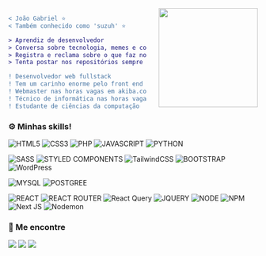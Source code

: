 <img align="right" height="200" style="margin-left: 25px" src="https://i.pinimg.com/originals/c0/12/dd/c012dd6e30c2d6a9925a69af3891960d.gif"/>

```diff
< João Gabriel ⭐
< Também conhecido como 'suzuh' ⭐

> Aprendiz de desenvolvedor
> Conversa sobre tecnologia, memes e coisas aleatórias
> Registra e reclama sobre o que faz no Twitter/X '@gabescript'
> Tenta postar nos repositórios sempre que poder

! Desenvolvedor web fullstack
! Tem um carinho enorme pelo front end
! Webmaster nas horas vagas em akiba.com.br
! Técnico de informática nas horas vagas em algum lugar
! Estudante de ciências da computação

```
### ⚙️ Minhas skills!

![HTML5](https://img.shields.io/badge/html5-%23E34F26.svg?style=for-the-badge&logo=html5&logoColor=white)
![CSS3](https://img.shields.io/badge/CSS3-1572B6?style=for-the-badge&logo=css3&logoColor=white)
![PHP](https://img.shields.io/badge/PHP-777BB4?style=for-the-badge&logo=php&logoColor=white)
![JAVASCRIPT](https://img.shields.io/badge/JavaScript-323330?style=for-the-badge&logo=javascript&logoColor=F7DF1E)
![PYTHON](https://img.shields.io/badge/Python-14354C?style=for-the-badge&logo=python&logoColor=white)

![SASS](https://img.shields.io/badge/Sass-CC6699?style=for-the-badge&logo=sass&logoColor=white)
![STYLED COMPONENTS](https://img.shields.io/badge/styled--components-DB7093?style=for-the-badge&logo=styled-components&logoColor=white)
![TailwindCSS](https://img.shields.io/badge/tailwindcss-%2338B2AC.svg?style=for-the-badge&logo=tailwind-css&logoColor=white)
![BOOTSTRAP](https://img.shields.io/badge/Bootstrap-563D7C?style=for-the-badge&logo=bootstrap&logoColor=white)
![WordPress](https://img.shields.io/badge/WordPress-%23117AC9.svg?style=for-the-badge&logo=WordPress&logoColor=white)

![MYSQL](https://img.shields.io/badge/MySQL-00000F?style=for-the-badge&logo=mysql&logoColor=white)
![POSTGREE](https://img.shields.io/badge/PostgreSQL-316192?style=for-the-badge&logo=postgresql&logoColor=white)

![REACT](https://img.shields.io/badge/React-20232A?style=for-the-badge&logo=react&logoColor=61DAFB)
![REACT ROUTER](https://img.shields.io/badge/React_Router-CA4245?style=for-the-badge&logo=react-router&logoColor=white)
![React Query](https://img.shields.io/badge/-React%20Query-FF4154?style=for-the-badge&logo=react%20query&logoColor=white)
![JQUERY](https://img.shields.io/badge/jQuery-0769AD?style=for-the-badge&logo=jquery&logoColor=white)
![NODE](https://img.shields.io/badge/Node.js-43853D?style=for-the-badge&logo=node.js&logoColor=white)
![NPM](https://img.shields.io/badge/NPM-%23CB3837.svg?style=for-the-badge&logo=npm&logoColor=white)
![Next JS](https://img.shields.io/badge/Next-black?style=for-the-badge&logo=next.js&logoColor=white)
![Nodemon](https://img.shields.io/badge/NODEMON-%23323330.svg?style=for-the-badge&logo=nodemon&logoColor=%BBDEAD)

### 🔗 Me encontre
<a href="https://twitter.com/gabescript"><img src="https://img.shields.io/badge/Twitter-1DA1F2?style=for-the-badge&logo=twitter&logoColor=white"></img></a>
<a href="https://www.instagram.com/_gabescript/"><img src="https://img.shields.io/badge/Instagram-E4405F?style=for-the-badge&logo=instagram&logoColor=white"></img></a>
<a href="https://www.linkedin.com/in/joaogabrielleal/"><img src="https://img.shields.io/badge/LinkedIn-0077B5?style=for-the-badge&logo=linkedin&logoColor=white"></img></a>


